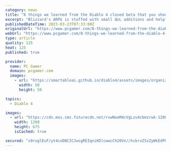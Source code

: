 ```yaml
---
category: news
title: "8 things we learned from the Diablo 4 closed beta that you should know too"
excerpt: "Blizzard's ARPG is stuffed with small QoL additions and helpful tips that can be easily missed. With Diablo 4's open beta (opens in new tab) set to kick off and introduce more players to five classes, ..."
publishedDateTime: 2023-03-23T07:33:00Z
originalUrl: "https://www.pcgamer.com/8-things-we-learned-from-the-diablo-4-closed-beta-that-you-should-know-too/"
webUrl: "https://www.pcgamer.com/8-things-we-learned-from-the-diablo-4-closed-beta-that-you-should-know-too/"
type: article
quality: 125
heat: 125
published: true

provider:
  name: PC Gamer
  domain: pcgamer.com
  images:
    - url: "https://smartableai.github.io/diablo4/assets/images/organizations/pcgamer.com-50x50.jpg"
      width: 50
      height: 50

topics:
  - Diablo 4

images:
  - url: "https://cdn.mos.cms.futurecdn.net/rvwNoeM4cVgLzu4cbmzrwk-1200-80.jpg"
    width: 1200
    height: 675
    isCached: true

secured: "s9ruglEuF/yt4coDBCICJwsgREIqniKDlcwwcCh2OVn//hcbrxZSzZyWkEdPORefm5Ivk6X8cXbUv7XBsqaV/waVc7ywlOlshLMN20EOjhWH+EODXowHyT3BPiiQSscanYsQGMhp+osl6eIvPNKWmKTzYN0LXIVq/8ge1Uy/MZHDtU64b/w6IMoYCqlU7qFnUPX3zsHvpfCTeFkv5uayGQ4UrLTBKcI4P40XdjOLyL/oMS79OfEUJVWYHJ6r7BBcGNw0PxfsAzDJhaV5UAbvFMqRKScS3dxh1mkf36UuJbFePBOaLkEhYRtQBI8e7JZJ1NJs3+Cs2xzCLxUKzB6viFL0QjA4+Ly1zdNpP5XRq6E=;v8FKnkoeehT1sWQMau1AeQ=="
---
```



